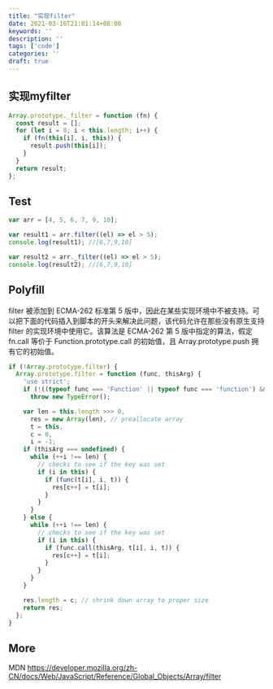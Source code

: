 ```yaml
---
title: "实现filter"
date: 2021-03-16T21:01:14+08:00
keywords: ''
description: ''
tags: ['code']
categories: ''
draft: true
---
```


## 实现myfilter

```javascript
Array.prototype._filter = function (fn) {
  const result = [];
  for (let i = 0; i < this.length; i++) {
    if (fn(this[i], i, this)) {
      result.push(this[i]);
    }
  }
  return result;
};
```

## Test

```javascript
var arr = [4, 5, 6, 7, 9, 10];

var result1 = arr.filter((el) => el > 5);
console.log(result1); //[6,7,9,10]

var result2 = arr._filter((el) => el > 5);
console.log(result2); //[6,7,9,10]
```

## Polyfill

filter 被添加到 ECMA-262 标准第 5 版中，因此在某些实现环境中不被支持。可以把下面的代码插入到脚本的开头来解决此问题，该代码允许在那些没有原生支持 filter 的实现环境中使用它。该算法是 ECMA-262 第 5 版中指定的算法，假定 fn.call 等价于 Function.prototype.call 的初始值，且 Array.prototype.push 拥有它的初始值。

```javascript
if (!Array.prototype.filter) {
  Array.prototype.filter = function (func, thisArg) {
    'use strict';
    if (!((typeof func === 'Function' || typeof func === 'function') && this))
      throw new TypeError();

    var len = this.length >>> 0,
      res = new Array(len), // preallocate array
      t = this,
      c = 0,
      i = -1;
    if (thisArg === undefined) {
      while (++i !== len) {
        // checks to see if the key was set
        if (i in this) {
          if (func(t[i], i, t)) {
            res[c++] = t[i];
          }
        }
      }
    } else {
      while (++i !== len) {
        // checks to see if the key was set
        if (i in this) {
          if (func.call(thisArg, t[i], i, t)) {
            res[c++] = t[i];
          }
        }
      }
    }

    res.length = c; // shrink down array to proper size
    return res;
  };
}
```

## More

MDN 
https://developer.mozilla.org/zh-CN/docs/Web/JavaScript/Reference/Global_Objects/Array/filter



